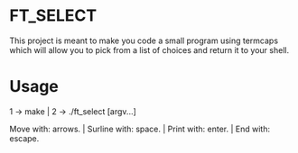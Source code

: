 # FT_SELECT

This project is meant to make you code a small program using termcaps
which will allow you to pick from a list of choices and return it to your shell.

# Usage

1 -> make | 2 -> ./ft_select [argv...]

Move with: arrows. | Surline with: space. | Print with: enter. | End with: escape.
